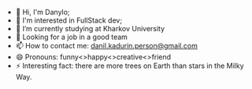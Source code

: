- 👋 Hi, I'm Danylo;
- 👀 I'm interested in FullStack dev;
- 🌱 I’m currently studying at Kharkov University
- 💞️ Looking for a job in a good team
- 📫 How to contact me: danil.kadurin.person@gmail.com
- 😄 Pronouns: funny<>happy<>creative<>friend
- ⚡ Interesting fact: there are more trees on Earth than stars in the Milky Way.
